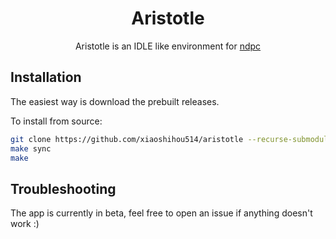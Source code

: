 <div align="center">

# Aristotle

Aristotle is an IDLE like environment for [ndpc](https://xiaoshihou514.github.io/ndpc)

</div>

## Installation

The easiest way is download the prebuilt releases.

To install from source:

```bash
git clone https://github.com/xiaoshihou514/aristotle --recurse-submodules
make sync
make
```

## Troubleshooting

The app is currently in beta, feel free to open an issue if anything doesn't work :)
